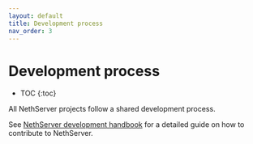 ```yaml
---
layout: default
title: Development process
nav_order: 3
---
```


# Development process

* TOC
{:toc}

All NethServer projects follow a shared development process.

See [NethServer development handbook](https://handbook.nethserver.org/) for a detailed guide on how to contribute to NethServer.
